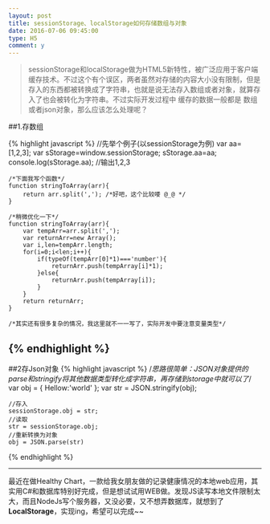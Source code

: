 ```yaml
---
layout: post
title: sessionStorage、localStorage如何存储数组与对象
date: 2016-07-06 09:45:00
type: H5
comment: y
---
```



> sessionStorage和localStorage做为HTML5新特性，被广泛应用于客户端缓存技术。不过这个有个误区，两者虽然对存储的内容大小没有限制，但是存入的东西都被转换成了字符串，也就是说无法存入数组或者对象，就算存入了也会被转化为字符串。不过实际开发过程中 缓存的数据一般都是 数组或者json对象，那么应该怎么处理呢？


##1.存数组

{% highlight javascript %}
    //先举个例子(以sessionStorage为例)
    var aa=[1,2,3];
    var sStorage=window.sessionStorage;
    sStorage.aa=aa;
    console.log(sStorage.aa); //输出1,2,3

    /*下面我写个函数*/
    function stringToArray(arr){
        return arr.split(','); /*好吧，这个比较喽 @_@ */
    }

    /*稍微优化一下*/
    function stringToArray(arr){
        var tempArr=arr.split(',');
        var returnArr=new Array();
        var i,len=tempArr.length;
        for(i=0;i<len;i++){
            if(typeOf(tempArr[0]*1)==='number'){
                returnArr.push(tempArray[i]*1);
            }else{
                returnArr.push(tempArray[i]);
            }
        }
        return returnArr;
    }

    /*其实还有很多复杂的情况，我这里就不一一写了，实际开发中要注意变量类型*/
{% endhighlight %}
---

##2存Json对象
{% highlight javascript %}
    /*思路很简单：JSON对象提供的parse和stringify将其他数据类型转化成字符串，再存储到storage中就可以了*/
    var obj = { Hellow:'world' }; 
    var str = JSON.stringify(obj); 

    //存入 
    sessionStorage.obj = str; 
    //读取 
    str = sessionStorage.obj; 
    //重新转换为对象 
    obj = JSON.parse(str)
{% endhighlight %}

---
最近在做Healthy Chart，一款给我女朋友做的记录健康情况的本地web应用，其实用C#和数据库特别好完成，但是想试试用WEB做。发现JS读写本地文件限制太大，而且NodeJs写个服务器，又没必要，又不想弄数据库，就想到了**LocalStorage**，实现ing，希望可以完成~~